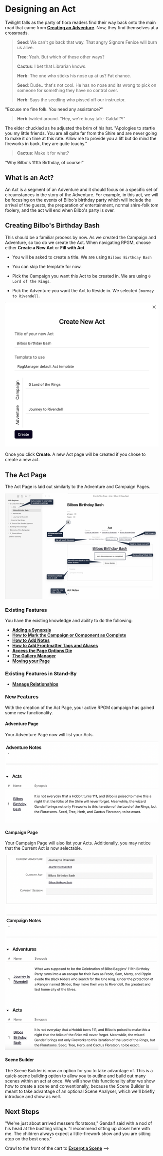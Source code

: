 # Designing an Act

Twilight falls as the party of flora readers find their way back onto the main road that came from [**Creating an Adventure**](Creating%20an%20Adventure.md). Now, they find themselves at a crossroads.

> **Seed**: We can't go back that way. That angry Signore Fenice will burn us alive.
>
> **Tree**: Yeah. But which of these other ways?
>
> **Cactus**: I bet that Librarian knows.
>
> **Herb**: The one who sticks his nose up at us? Fat chance.
>
> **Seed**: Dude.. that's not cool. He has no nose and its wrong to pick on someone for something they have no control over.
>
> **Herb**: Says the seedling who pissed off our instructor.

"Excuse me fine folk. You need any assistance?"

> **Herb** twirled around. "Hey, we're busy talk- Galdalf?!"

The elder chuckled as he adjusted the brim of his hat. "Apologies to startle you my little friends. You are all quite far from the Shire and are never going to make it on time at this rate. Allow me to provide you a lift but do mind the fireworks in back, they are quite touchy."

> **Cactus**: Make it for what?

"Why Bilbo's 111th Birthday, of course!"

## What is an Act?

An Act is a segment of an Adventure and it should focus on a specific set of circumstances in the story of the Adventure. For example, in this act, we will be focusing on the events of Bilbo's birthday party which will include the arrival of the guests, the preparation of entertainment, normal shire-folk tom foolery, and the act will end when Bilbo's party is over.

## Creating Bilbo's Birthday Bash

This should be a familiar process by now. As we created the Campaign and Adventure, so too do we create the Act. When navigating RPGM, choose either **Create a New Act** or **Fill with Act**.

- You will be asked to create a title. We are using `Bilbos Birthday Bash`

- You can skip the template for now.

- Pick the Campaign you want this Act to be created in. We are using `0 Lord of the Rings`.

- Pick the Adventure you want the Act to Reside in. We selected `Journey to Rivendell`.

![RPGM_Act_Creation](../Zadens_Photo_Album/Guide/Hierarchy/Act/RPGM_Act_Creation.png)

Once you click **Create**. A new Act page will be created if you chose to create a new act.

## The Act Page

The Act Page is laid out similarly to the Adventure and Campaign Pages.

![RPGM_Act_Page](../Zadens_Photo_Album/Guide/Hierarchy/Act/RPGM_Act_Page.png)

### Existing Features

You have the existing knowledge and ability to do the following:

- [**Adding a Synopsis**](Building-a-Campaign.md#Adding%20a%20Synopsis)
- [**How to Mark the Campaign or Component as Complete**](Building-a-Campaign.md#How%20to%20Mark%20the%20Campaign%20or%20Component%20as%20Complete)
- [**How to Add Notes**](Building-a-Campaign.md#How%20to%20Add%20Notes)
- [**How to Add Frontmatter Tags and Aliases**](Building-a-Campaign.md#How%20to%20Add%20Frontmatter%20Tags%20and%20Aliases)
- [**Access the Page Options Die**](Building-a-Campaign.md#Adding%20a%20Synopsis)
- [**The Gallery Manager**](Creating%20an%20Adventure.md#The%20Gallery%20Manager)
- [**Moving your Page**](Creating%20an%20Adventure.md#Moving%20your%20Page)

### Existing Features in Stand-By

- [**Manage Relationships**](Creating%20an%20Adventure.md#Manage%20Relationships)

### New Features

With the creation of the Act Page, your active RPGM campaign has gained some new functionality.

#### Adventure Page

Your Adventure Page now will list your Acts.

![RPGM_Act_AdventureAct](../Zadens_Photo_Album/Guide/Hierarchy/Act/RPGM_Act_AdventureAct.png)

#### Campaign Page

Your Campaign Page will also list your Acts. Additionally, you may notice that the Current Act is now selectable.

![RPGM_Act_CampaignAct](../Zadens_Photo_Album/Guide/Hierarchy/Act/RPGM_Act_CampaignAct.png)

#### Scene Builder

The Scene Builder is now an option for you to take advantage of. This is a quick-scene building option to allow you to outline and build out many scenes within an act at once. We will show this functionality after we show how to create a scene and conventionally, because the Scene Builder is meant to take advantage of an optional Scene Analyser, which we'll briefly introduce and show as well.

## Next Steps

"We've just about arrived messers floratsons," Gandalf said with a nod of his head at the bustling village. "I recommend sitting up closer here with me. The children always expect a little-firework show and you are sitting atop on the best ones."

Crawl to the front of the cart to [**Excerpt a Scene**](Excerpt%20a%20Scene.md) -->
